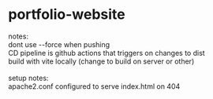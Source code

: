 # portfolio-website
notes: <br>
dont use --force when pushing <br>
CD pipeline is github actions that triggers on changes to dist <br>
build with vite locally (change to build on server or other)
<br> <br>
setup notes: <br>
apache2.conf configured to serve index.html on 404 <br>
